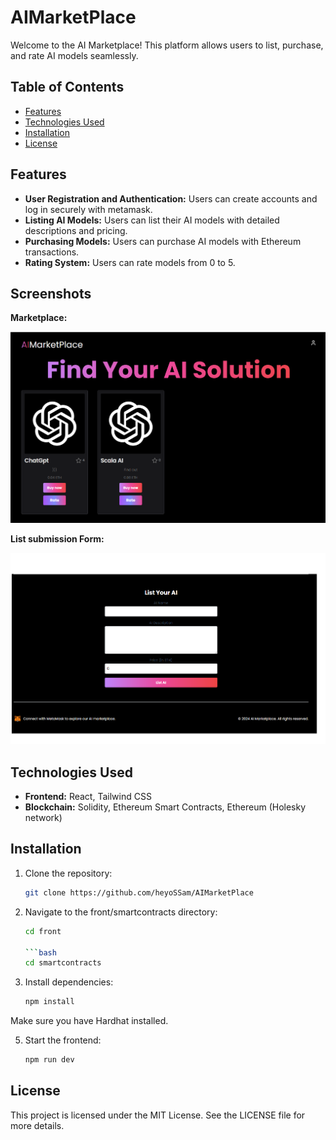 # AIMarketPlace

Welcome to the AI Marketplace! This platform allows users to list, purchase, and rate AI models seamlessly. 

## Table of Contents

- [Features](#features)
- [Technologies Used](#technologies-used)
- [Installation](#installation)
- [License](#license)

## Features

- **User Registration and Authentication:** Users can create accounts and log in securely with metamask.
- **Listing AI Models:** Users can list their AI models with detailed descriptions and pricing.
- **Purchasing Models:** Users can purchase AI models with Ethereum transactions.
- **Rating System:** Users can rate models from 0 to 5.

## Screenshots 

**Marketplace:** 

![List of Marketplace](screenshots/main.png)

**List submission Form:** 

![Submission form](screenshots/Form.png)

## Technologies Used

- **Frontend:** React, Tailwind CSS
- **Blockchain:** Solidity, Ethereum Smart Contracts, Ethereum (Holesky  network)

## Installation

1. Clone the repository:
   ```bash
   git clone https://github.com/heyoSSam/AIMarketPlace
   
2. Navigate to the front/smartcontracts directory:
   ```bash
   cd front
   
   ```bash
   cd smartcontracts

4. Install dependencies:
   ```bash
   npm install

Make sure you have Hardhat installed.

5. Start the frontend:
   ```bash
   npm run dev

## License
This project is licensed under the MIT License. See the LICENSE file for more details.

